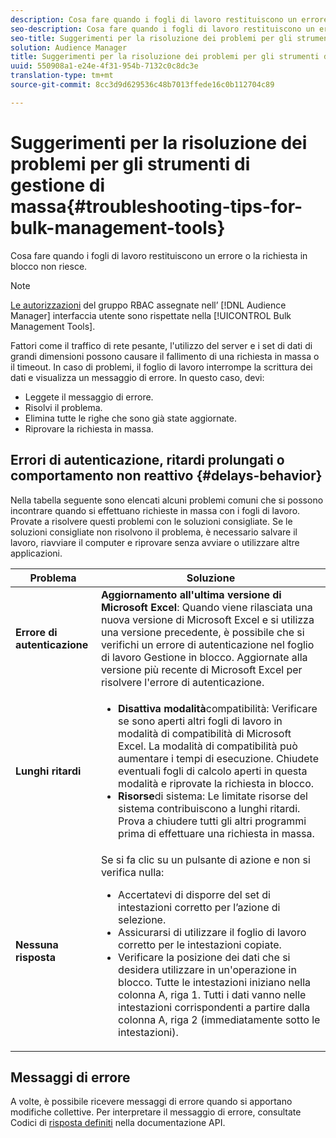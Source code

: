 ```yaml
---
description: Cosa fare quando i fogli di lavoro restituiscono un errore o la richiesta in blocco non riesce.
seo-description: Cosa fare quando i fogli di lavoro restituiscono un errore o la richiesta in blocco non riesce.
seo-title: Suggerimenti per la risoluzione dei problemi per gli strumenti di gestione di massa
solution: Audience Manager
title: Suggerimenti per la risoluzione dei problemi per gli strumenti di gestione di massa
uuid: 550908a1-e24e-4f31-954b-7132c0c8dc3e
translation-type: tm+mt
source-git-commit: 8cc3d9d629536c48b7013ffede16c0b112704c89

---
```



# Suggerimenti per la risoluzione dei problemi per gli strumenti di gestione di massa{#troubleshooting-tips-for-bulk-management-tools}

Cosa fare quando i fogli di lavoro restituiscono un errore o la richiesta in blocco non riesce.



<!-- 

<p>r_bulk_troubleshoot.xml </p>

 -->

>[!NOTE]
>
>[Le autorizzazioni](../../features/administration/administration-overview.md) del gruppo RBAC assegnate nell’ [!DNL Audience Manager] interfaccia utente sono rispettate nella [!UICONTROL Bulk Management Tools].

Fattori come il traffico di rete pesante, l&#39;utilizzo del server e i set di dati di grandi dimensioni possono causare il fallimento di una richiesta in massa o il timeout. In caso di problemi, il foglio di lavoro interrompe la scrittura dei dati e visualizza un messaggio di errore. In questo caso, devi:

* Leggete il messaggio di errore.
* Risolvi il problema.
* Elimina tutte le righe che sono già state aggiornate.
* Riprovare la richiesta in massa.

## Errori di autenticazione, ritardi prolungati o comportamento non reattivo {#delays-behavior}

Nella tabella seguente sono elencati alcuni problemi comuni che si possono incontrare quando si effettuano richieste in massa con i fogli di lavoro. Provate a risolvere questi problemi con le soluzioni consigliate. Se le soluzioni consigliate non risolvono il problema, è necessario salvare il lavoro, riavviare il computer e riprovare senza avviare o utilizzare altre applicazioni.

<table id="table_AC6FB99402214A4EAC6E709465BB67AF"> 
 <thead> 
  <tr> 
   <th colname="col1" class="entry"> Problema </th> 
   <th colname="col2" class="entry"> Soluzione </th> 
  </tr> 
 </thead>
 <tbody> 
  <tr> 
   <td colname="col1"> <b>Errore di autenticazione</b> </td> 
   <td colname="col2"> 
    <b>Aggiornamento all'ultima versione di Microsoft Excel</b>: Quando viene rilasciata una nuova versione di Microsoft Excel e si utilizza una versione precedente, è possibile che si verifichi un errore di autenticazione nel foglio di lavoro Gestione in blocco. Aggiornate alla versione più recente di Microsoft Excel per risolvere l'errore di autenticazione.
</td> 
  </tr> 
  <tr> 
   <td colname="col1"> <b>Lunghi ritardi</b> </td> 
   <td colname="col2"> 
    <ul id="ul_AA6F414024B2475AB1C0B46DC3FF0B36"> 
     <li id="li_ECC83AC39D7142519AA9A223DB8FCF23"> <b>Disattiva modalità</b>compatibilità: Verificare se sono aperti altri fogli di lavoro in modalità di compatibilità di Microsoft Excel. La modalità di compatibilità può aumentare i tempi di esecuzione. Chiudete eventuali fogli di calcolo aperti in questa modalità e riprovate la richiesta in blocco. </li> 
     <li id="li_234BFCF563234DE198884F33AB75280D"> <b>Risorse</b>di sistema: Le limitate risorse del sistema contribuiscono a lunghi ritardi. Prova a chiudere tutti gli altri programmi prima di effettuare una richiesta in massa. </li> 
    </ul> </td> 
  </tr> 
  <tr> 
   <td colname="col1"> <b>Nessuna risposta</b> </td> 
   <td colname="col2">Se si fa clic su un pulsante di azione e non si verifica nulla: 
    <ul id="ul_142E63CDD556414AB639E51734FEDBCF"> 
     <li id="li_DBB6C819603D46B5AECC9C854FDAFDF1">Accertatevi di disporre del set di intestazioni corretto per l’azione di selezione. </li> 
     <li id="li_391C9031907A4085BDAD42054960045C">Assicurarsi di utilizzare il foglio di lavoro corretto per le intestazioni copiate. </li> 
     <li id="li_76A7241989204933858621FAAB5C3408">Verificare la posizione dei dati che si desidera utilizzare in un'operazione in blocco. Tutte le intestazioni iniziano nella colonna A, riga 1. Tutti i dati vanno nelle intestazioni corrispondenti a partire dalla colonna A, riga 2 (immediatamente sotto le intestazioni). </li> 
    </ul> </td> 
  </tr> 
 </tbody> 
</table>

## Messaggi di errore

A volte, è possibile ricevere messaggi di errore quando si apportano modifiche collettive. Per interpretare il messaggio di errore, consultate Codici di [risposta definiti](/help/using/api/rest-api-main/aam-api-getting-started.md) nella documentazione API.

